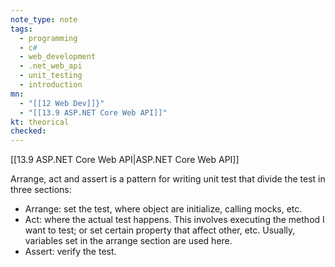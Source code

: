 ```yaml
---
note_type: note
tags:
  - programming
  - c#
  - web_development
  - .net_web_api
  - unit_testing
  - introduction
mn:
  - "[[12 Web Dev]]}"
  - "[[13.9 ASP.NET Core Web API]]"
kt: theorical
checked:
---
```

[[13.9 ASP.NET Core Web API|ASP.NET Core Web API]]

Arrange, act and assert is a pattern for writing unit test that divide the test in three sections:
- Arrange: set the test, where object are initialize, calling mocks, etc. 
- Act: where the actual test happens. This involves executing the method I want to test; or set certain property that affect other, etc. Usually, variables set in the arrange section are used here. 
- Assert: verify the test. 